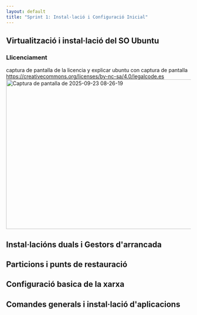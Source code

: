 ```yaml
---
layout: default
title: "Sprint 1: Instal·lació i Configuració Inicial"
---
```


## Virtualització i instal·lació del SO Ubuntu
### Llicenciament
captura de pantalla de la licencia y explicar ubuntu con captura de pantalla
 https://creativecommons.org/licenses/by-nc-sa/4.0/legalcode.es
 <img width="913" height="408" alt="Captura de pantalla de 2025-09-23 08-26-19" src="https://github.com/user-attachments/assets/5378d850-938d-4b49-8046-1577d710bbe2" />

## Instal·lacións duals i Gestors d'arrancada
## Particions i punts de restauració
## Configuració basica de la xarxa
## Comandes generals i instal·lació d'aplicacions


